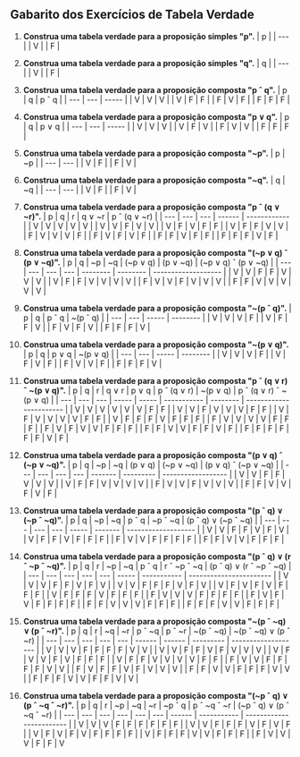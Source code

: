 ## Gabarito dos Exercícios de Tabela Verdade

1. **Construa uma tabela verdade para a proposição simples "p".**
   | p   |
   | --- |
   | V   |
   | F   |

2. **Construa uma tabela verdade para a proposição simples "q".**
   | q   |
   | --- |
   | V   |
   | F   |

3. **Construa uma tabela verdade para a proposição composta "p ˆ q".**
   | p   | q   | p ˆ q |
   | --- | --- | ----- |
   | V   | V   | V     |
   | V   | F   | F     |
   | F   | V   | F     |
   | F   | F   | F     |

4. **Construa uma tabela verdade para a proposição composta "p ∨ q".**
   | p   | q   | p ∨ q |
   | --- | --- | ----- |
   | V   | V   | V     |
   | V   | F   | V     |
   | F   | V   | V     |
   | F   | F   | F     |

5. **Construa uma tabela verdade para a proposição composta "~p".**
   | p   | ~p  |
   | --- | --- |
   | V   | F   |
   | F   | V   |

6. **Construa uma tabela verdade para a proposição composta "~q".**
   | q   | ~q  |
   | --- | --- |
   | V   | F   |
   | F   | V   |

7. **Construa uma tabela verdade para a proposição composta "p ˆ (q ∨ ~r)".**
   | p   | q   | r   | q ∨ ~r | p ˆ (q ∨ ~r) |
   | --- | --- | --- | ------ | ------------ |
   | V   | V   | V   | V      | V            |
   | V   | V   | F   | V      | V            |
   | V   | F   | V   | F      | F            |
   | V   | F   | F   | V      | V            |
   | F   | V   | V   | V      | F            |
   | F   | V   | F   | V      | F            |
   | F   | F   | V   | F      | F            |
   | F   | F   | F   | V      | F            |

8. **Construa uma tabela verdade para a proposição composta "(~p ∨ q) ˆ (p ∨ ~q)".**
   | p   | q   | ~p  | ~q  | (~p ∨ q) | (p ∨ ~q) | (~p ∨ q) ˆ (p ∨ ~q) |
   | --- | --- | --- | --- | -------- | -------- | ------------------- |
   | V   | V   | F   | F   | V        | V        | V                   |
   | V   | F   | F   | V   | V        | V        | V                   |
   | F   | V   | V   | F   | V        | V        | V                   |
   | F   | F   | V   | V   | V        | V        | V                   |

9. **Construa uma tabela verdade para a proposição composta "~(p ˆ q)".**
   | p   | q   | p ˆ q | ~(p ˆ q) |
   | --- | --- | ----- | -------- |
   | V   | V   | V     | F        |
   | V   | F   | F     | V        |
   | F   | V   | F     | V        |
   | F   | F   | F     | V        |

10. **Construa uma tabela verdade para a proposição composta "~(p ∨ q)".**
    | p   | q   | p ∨ q | ~(p ∨ q) |
    | --- | --- | ----- | -------- |
    | V   | V   | V     | F        |
    | V   | F   | V     | F        |
    | F   | V   | V     | F        |
    | F   | F   | F     | V        |

11. **Construa uma tabela verdade para a proposição composta "p ˆ (q ∨ r) ˆ ~(p ∨ q)".**
    | p   | q   | r   | q ∨ r | p ∨ q | p ˆ (q ∨ r) | ~(p ∨ q) | p ˆ (q ∨ r) ˆ ~(p ∨ q) |
    | --- | --- | --- | ----- | ----- | ----------- | -------- | ----------------------- |
    | V   | V   | V   | V     | V     | V           | F        | F                       |
    | V   | V   | F   | V     | V     | V           | F        | F                       |
    | V   | F   | V   | V     | V     | V           | F        | F                       |
    | V   | F   | F   | F     | V     | F           | F        | F                       |
    | F   | V   | V   | V     | V     | F           | F        | F                       |
    | F   | V   | F   | V     | V     | F           | F        | F                       |
    | F   | F   | V   | V     | F     | F           | V        | F                       |
    | F   | F   | F   | F     | F     | F           | V        | F                       |

12. **Construa uma tabela verdade para a proposição composta "(p ∨ q) ˆ (~p ∨ ~q)".**
    | p   | q   | ~p  | ~q  | (p ∨ q) | (~p ∨ ~q) | (p ∨ q) ˆ (~p ∨ ~q) |
    | --- | --- | --- | --- | ------- | --------- | ------------------ |
    | V   | V   | F   | F   | V       | V         | V                  |
    | V   | F   | F   | V   | V       | V         | V                  |
    | F   | V   | V   | F   | V       | V         | V                  |
    | F   | F   | V   | V   | F       | V         | F                  |

13. **Construa uma tabela verdade para a proposição composta "(p ˆ q) ∨ (~p ˆ ~q)".**
    | p   | q   | ~p  | ~q  | p ˆ q | ~p ˆ ~q | (p ˆ q) ∨ (~p ˆ ~q) |
    | --- | --- | --- | --- | ----- | ------- | ------------------- |
    | V   | V   | F   | F   | V     | F       | V                   |
    | V   | F   | F   | V   | F     | F       | F                   |
    | F   | V   | V   | F   | F     | F       | F                   |
    | F   | F   | V   | V   | F     | F       | F                   |

14. **Construa uma tabela verdade para a proposição composta "(p ˆ q) ∨ (r ˆ ~p ˆ ~q)".**
    | p   | q   | r   | ~p  | ~q  | p ˆ q | r ˆ ~p ˆ ~q | (p ˆ q) ∨ (r ˆ ~p ˆ ~q) |
    | --- | --- | --- | --- | --- | ----- | ----------- | ----------------------- |
    | V   | V   | V   | F   | F   | V     | F           | V                       |
    | V   | V   | F   | F   | F   | V     | F           | V                       |
    | V   | F   | V   | F   | V   | F     | F           | F                       |
    | V   | F   | F   | F   | V   | F     | F           | F                       |
    | F   | V   | V   | V   | F   | F     | F           | F                       |
    | F   | V   | F   | V   | F   | F     | F           | F                       |
    | F   | F   | V   | V   | V   | F     | F           | F                       |
    | F   | F   | F   | V   | V   | F     | F           | F                       |

15. **Construa uma tabela verdade para a proposição composta "~(p ˆ ~q) ∨ (p ˆ ~r)".**
    | p   | q   | r   | ~q  | ~r  | p ˆ ~q | p ˆ ~r | ~(p ˆ ~q) | ~(p ˆ ~q) ∨ (p ˆ ~r) |
    | --- | --- | --- | --- | --- | ------ | ------ | --------- | ------------------- |
    | V   | V   | V   | F   | F   | F      | F      | V         | V                   |
    | V   | V   | F   | F   | V   | F      | V      | V         | V                   |
    | V   | F   | V   | V   | F   | V      | F      | F         | F                   |
    | V   | F   | F   | V   | V   | V      | V      | F         | F                   |
    | F   | V   | V   | F   | F   | F      | F      | V         | V                   |
    | F   | V   | F   | F   | V   | F      | V      | V         | V                   |
    | F   | F   | V   | V   | F   | F      | F      | V         | V                   |
    | F   | F   | F   | V   | V   | F      | F      | V         | V                   |

16. **Construa uma tabela verdade para a proposição composta "(~p ˆ q) ∨ (p ˆ ~q ˆ ~r)".**
    | p   | q   | r   | ~p  | ~q  | ~r  | ~p ˆ q | p ˆ ~q ˆ ~r | (~p ˆ q) ∨ (p ˆ ~q ˆ ~r) |
    | --- | --- | --- | --- | --- | --- | ------ | ----------- | ------------------------ |
    | V   | V   | V   | F   | F   | F   | F      | F           | F                        |
    | V   | V   | F   | F   | F   | V   | F      | V           | F                        |
    | V   | F   | V   | F   | V   | F   | F      | F           | F                        |
    | V   | F   | F   | F   | V   | V   | F      | F           | F                        |
    | F   | V   | V   | V   | F   | F   | V
